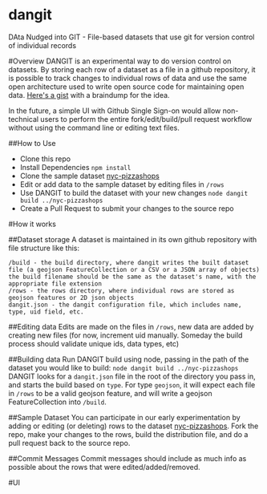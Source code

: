 # dangit
DAta Nudged into GIT - File-based datasets that use git for version control of individual records

#Overview 
DANGIT is an experimental way to do version control on datasets.  By storing each row of a dataset as a file in a github repository, it is possible to track changes to individual rows of data and use the same open architecture used to write open source code for maintaining open data.  [Here's a gist](https://gist.github.com/chriswhong/8efd249a58abfa8b39b68bca198e1072) with a braindump for the idea.

In the future, a simple UI with Github Single Sign-on would allow non-technical users to perform the entire fork/edit/build/pull request workflow without using the command line or editing text files.  

##How to Use
- Clone this repo
- Install Dependencies
`npm install`
- Clone the sample dataset [nyc-pizzashops](https://github.com/chriswhong/nyc-pizzashops)
- Edit or add data to the sample dataset by editing files in `/rows`
- Use DANGIT to build the dataset with your new changes
`node dangit build ../nyc-pizzashops`
- Create a Pull Request to submit your changes to the source repo

#How it works

##Dataset storage
 A dataset is maintained in its own github repository with file structure like this:
 ```
 /build - the build directory, where dangit writes the built dataset file (a geojson FeatureCollection or a CSV or a JSON array of objects) the build filename should be the same as the dataset's name, with the appropriate file extension
 /rows - the rows directory, where individual rows are stored as geojson features or 2D json objects
 dangit.json - the dangit configuration file, which includes name, type, uid field, etc.
 ```
##Editing data
Edits are made on the files in `/rows`, new data are added by creating new files (for now, increment uid manually.  Someday the build process should validate unique ids, data types, etc)

##Building data
Run DANGIT build using node, passing in the path of the dataset you would like to build:
`node dangit build ../nyc-pizzashops`
DANGIT looks for a `dangit.json` file in the root of the directory you pass in, and starts the build based on `type`.  For type `geojson`, it will expect each file in `/rows` to be a valid geojson feature, and will write a geojson FeatureCollection into `/build`.

##Sample Dataset
You can participate in our early experimentation by adding or editing (or deleting) rows to the dataset [nyc-pizzashops](https://github.com/chriswhong/nyc-pizzashops).  Fork the repo, make your changes to the rows, build the distribution file, and do a pull request back to the source repo.

##Commit Messages
Commit messages should include as much info as possible about the rows that were edited/added/removed. 

#UI
